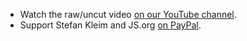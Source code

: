 - Watch the raw/uncut video [on our YouTube channel](https://www.youtube.com/watch?v=TaYoeBU_pRo).
- Support Stefan Kleim and JS.org [on PayPal](https://www.paypal.com/cgi-bin/webscr?cmd=_s-xclick&hosted_button_id=RPBWBDBKW62AC).